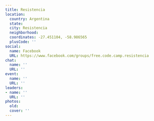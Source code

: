 ```yaml
---
title: Resistencia
location:
  country: Argentina
  state: 
  city: Resistencia
  neighborhood: 
  coordinates: -27.451104, -58.986565
  plusCode: ''
social:
  name: Facebook
  URL: https://www.facebook.com/groups/free.code.camp.resistencia
chat:
  name: ''
  URL: ''
event:
  name: ''
  URL: ''
leaders:
- name: ''
  URL: ''
photos:
  old: 
  cover: ''
---
```

